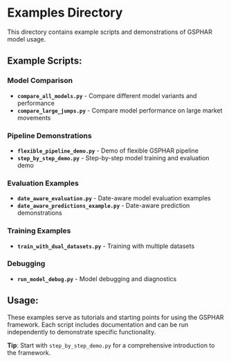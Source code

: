 # Examples Directory

This directory contains example scripts and demonstrations of GSPHAR model usage.

## Example Scripts:

### Model Comparison
- **`compare_all_models.py`** - Compare different model variants and performance
- **`compare_large_jumps.py`** - Compare model performance on large market movements

### Pipeline Demonstrations  
- **`flexible_pipeline_demo.py`** - Demo of flexible GSPHAR pipeline
- **`step_by_step_demo.py`** - Step-by-step model training and evaluation demo

### Evaluation Examples
- **`date_aware_evaluation.py`** - Date-aware model evaluation examples
- **`date_aware_predictions_example.py`** - Date-aware prediction demonstrations

### Training Examples
- **`train_with_dual_datasets.py`** - Training with multiple datasets

### Debugging
- **`run_model_debug.py`** - Model debugging and diagnostics

## Usage:

These examples serve as tutorials and starting points for using the GSPHAR framework. Each script includes documentation and can be run independently to demonstrate specific functionality.

**Tip**: Start with `step_by_step_demo.py` for a comprehensive introduction to the framework.
